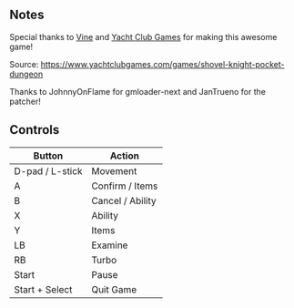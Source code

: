 ## Notes

Special thanks to [Vine](https://vine2d.carrd.co/) and [Yacht Club Games](https://www.yachtclubgames.com/) for making this awesome game!

Source: https://www.yachtclubgames.com/games/shovel-knight-pocket-dungeon

Thanks to JohnnyOnFlame for gmloader-next and JanTrueno for the patcher!

## Controls

| Button | Action |
|--|--| 
|D-pad / L-stick|Movement|
|A|Confirm / Items|
|B|Cancel / Ability|
|X|Ability|
|Y|Items|
|LB|Examine|
|RB|Turbo|
|Start|Pause|
|Start + Select|Quit Game|


